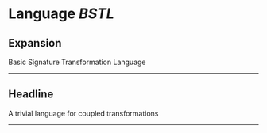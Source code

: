 # Language *BSTL*
## Expansion
Basic Signature Transformation Language

---
## Headline
A trivial language for coupled transformations

---
